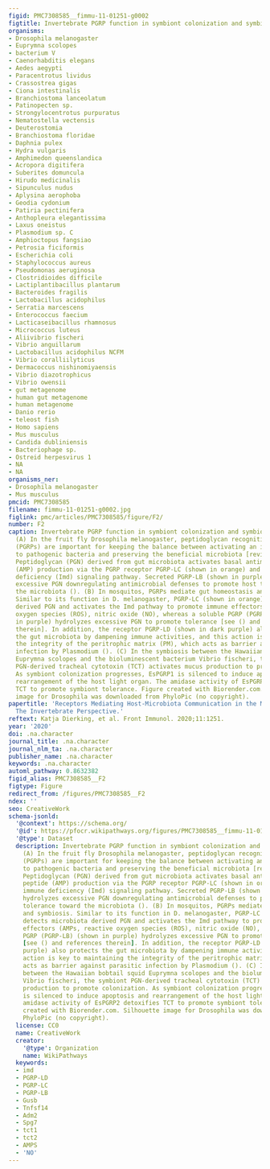 ```yaml
---
figid: PMC7308585__fimmu-11-01251-g0002
figtitle: Invertebrate PGRP function in symbiont colonization and symbiosis homeostasis
organisms:
- Drosophila melanogaster
- Euprymna scolopes
- bacterium V
- Caenorhabditis elegans
- Aedes aegypti
- Paracentrotus lividus
- Crassostrea gigas
- Ciona intestinalis
- Branchiostoma lanceolatum
- Patinopecten sp.
- Strongylocentrotus purpuratus
- Nematostella vectensis
- Deuterostomia
- Branchiostoma floridae
- Daphnia pulex
- Hydra vulgaris
- Amphimedon queenslandica
- Acropora digitifera
- Suberites domuncula
- Hirudo medicinalis
- Sipunculus nudus
- Aplysina aerophoba
- Geodia cydonium
- Patiria pectinifera
- Anthopleura elegantissima
- Laxus oneistus
- Plasmodium sp. C
- Amphioctopus fangsiao
- Petrosia ficiformis
- Escherichia coli
- Staphylococcus aureus
- Pseudomonas aeruginosa
- Clostridioides difficile
- Lactiplantibacillus plantarum
- Bacteroides fragilis
- Lactobacillus acidophilus
- Serratia marcescens
- Enterococcus faecium
- Lacticaseibacillus rhamnosus
- Micrococcus luteus
- Aliivibrio fischeri
- Vibrio anguillarum
- Lactobacillus acidophilus NCFM
- Vibrio coralliilyticus
- Dermacoccus nishinomiyaensis
- Vibrio diazotrophicus
- Vibrio owensii
- gut metagenome
- human gut metagenome
- human metagenome
- Danio rerio
- teleost fish
- Homo sapiens
- Mus musculus
- Candida dubliniensis
- Bacteriophage sp.
- Ostreid herpesvirus 1
- NA
- NA
organisms_ner:
- Drosophila melanogaster
- Mus musculus
pmcid: PMC7308585
filename: fimmu-11-01251-g0002.jpg
figlink: pmc/articles/PMC7308585/figure/F2/
number: F2
caption: Invertebrate PGRP function in symbiont colonization and symbiosis homeostasis.
  (A) In the fruit fly Drosophila melanogaster, peptidoglycan recognition proteins
  (PGRPs) are important for keeping the balance between activating an immune response
  to pathogenic bacteria and preserving the beneficial microbiota [reviewed in ()].
  Peptidoglycan (PGN) derived from gut microbiota activates basal antimicrobial peptide
  (AMP) production via the PGRP receptor PGRP-LC (shown in orange) and the immune
  deficiency (Imd) signaling pathway. Secreted PGRP-LB (shown in purple) hydrolyzes
  excessive PGN downregulating antimicrobial defenses to promote host tolerance toward
  the microbiota (). (B) In mosquitos, PGRPs mediate gut homeostasis and symbiosis.
  Similar to its function in D. melanogaster, PGRP-LC (shown in orange) detects microbiota
  derived PGN and activates the Imd pathway to promote immune effectors (AMPs, reactive
  oxygen species (ROS), nitric oxide (NO), whereas a soluble PGRP (PGRP-LB) (shown
  in purple) hydrolyzes excessive PGN to promote tolerance [see () and references
  therein]. In addition, the receptor PGRP-LD (shown in dark purple) also protects
  the gut microbiota by dampening immune activities, and this action is key to maintaining
  the integrity of the peritrophic matrix (PM), which acts as barrier against parasitic
  infection by Plasmodium (). (C) In the symbiosis between the Hawaiian bobtail squid
  Euprymna scolopes and the bioluminescent bacterium Vibrio fischeri, the symbiont
  PGN-derived tracheal cytotoxin (TCT) activates mucus production to promote colonization.
  As symbiont colonization progresses, EsPGRP1 is silenced to induce apoptosis and
  rearrangement of the host light organ. The amidase activity of EsPGRP2 detoxifies
  TCT to promote symbiont tolerance. Figure created with Biorender.com. Silhouette
  image for Drosophila was downloaded from PhyloPic (no copyright).
papertitle: 'Receptors Mediating Host-Microbiota Communication in the Metaorganism:
  The Invertebrate Perspective.'
reftext: Katja Dierking, et al. Front Immunol. 2020;11:1251.
year: '2020'
doi: .na.character
journal_title: .na.character
journal_nlm_ta: .na.character
publisher_name: .na.character
keywords: .na.character
automl_pathway: 0.8632382
figid_alias: PMC7308585__F2
figtype: Figure
redirect_from: /figures/PMC7308585__F2
ndex: ''
seo: CreativeWork
schema-jsonld:
  '@context': https://schema.org/
  '@id': https://pfocr.wikipathways.org/figures/PMC7308585__fimmu-11-01251-g0002.html
  '@type': Dataset
  description: Invertebrate PGRP function in symbiont colonization and symbiosis homeostasis.
    (A) In the fruit fly Drosophila melanogaster, peptidoglycan recognition proteins
    (PGRPs) are important for keeping the balance between activating an immune response
    to pathogenic bacteria and preserving the beneficial microbiota [reviewed in ()].
    Peptidoglycan (PGN) derived from gut microbiota activates basal antimicrobial
    peptide (AMP) production via the PGRP receptor PGRP-LC (shown in orange) and the
    immune deficiency (Imd) signaling pathway. Secreted PGRP-LB (shown in purple)
    hydrolyzes excessive PGN downregulating antimicrobial defenses to promote host
    tolerance toward the microbiota (). (B) In mosquitos, PGRPs mediate gut homeostasis
    and symbiosis. Similar to its function in D. melanogaster, PGRP-LC (shown in orange)
    detects microbiota derived PGN and activates the Imd pathway to promote immune
    effectors (AMPs, reactive oxygen species (ROS), nitric oxide (NO), whereas a soluble
    PGRP (PGRP-LB) (shown in purple) hydrolyzes excessive PGN to promote tolerance
    [see () and references therein]. In addition, the receptor PGRP-LD (shown in dark
    purple) also protects the gut microbiota by dampening immune activities, and this
    action is key to maintaining the integrity of the peritrophic matrix (PM), which
    acts as barrier against parasitic infection by Plasmodium (). (C) In the symbiosis
    between the Hawaiian bobtail squid Euprymna scolopes and the bioluminescent bacterium
    Vibrio fischeri, the symbiont PGN-derived tracheal cytotoxin (TCT) activates mucus
    production to promote colonization. As symbiont colonization progresses, EsPGRP1
    is silenced to induce apoptosis and rearrangement of the host light organ. The
    amidase activity of EsPGRP2 detoxifies TCT to promote symbiont tolerance. Figure
    created with Biorender.com. Silhouette image for Drosophila was downloaded from
    PhyloPic (no copyright).
  license: CC0
  name: CreativeWork
  creator:
    '@type': Organization
    name: WikiPathways
  keywords:
  - imd
  - PGRP-LD
  - PGRP-LC
  - PGRP-LB
  - Gusb
  - Tnfsf14
  - Adm2
  - Spg7
  - tct1
  - tct2
  - AMPS
  - 'NO'
---
```

